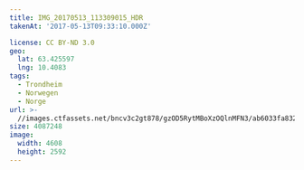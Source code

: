 ```yaml
---
title: IMG_20170513_113309015_HDR
takenAt: '2017-05-13T09:33:10.000Z'

license: CC BY-ND 3.0
geo:
  lat: 63.425597
  lng: 10.4083
tags:
  - Trondheim
  - Norwegen
  - Norge
url: >-
  //images.ctfassets.net/bncv3c2gt878/gzOD5RytMBoXzOQlnMFN3/ab6033fa832e672798c0264d97ba570e/img_20170513_113309015_hdr_33808073334_o
size: 4087248
image:
  width: 4608
  height: 2592
---
```

